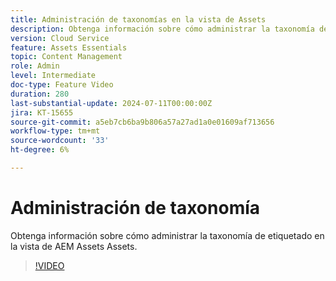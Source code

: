 ```yaml
---
title: Administración de taxonomías en la vista de Assets
description: Obtenga información sobre cómo administrar la taxonomía de etiquetado en la vista de AEM Assets Assets.
version: Cloud Service
feature: Assets Essentials
topic: Content Management
role: Admin
level: Intermediate
doc-type: Feature Video
duration: 280
last-substantial-update: 2024-07-11T00:00:00Z
jira: KT-15655
source-git-commit: a5eb7cb6ba9b806a57a27ad1a0e01609af713656
workflow-type: tm+mt
source-wordcount: '33'
ht-degree: 6%

---
```



# Administración de taxonomía

Obtenga información sobre cómo administrar la taxonomía de etiquetado en la vista de AEM Assets Assets.

>[!VIDEO](https://video.tv.adobe.com/v/3431081/?learn=on)
